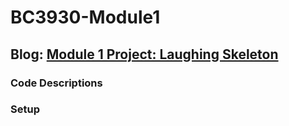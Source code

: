 # BC3930-Module1

## Blog: [Module 1 Project: Laughing Skeleton](https://www.notion.so/Module-1-Project-Laughing-Skeleton-c5bc2b4a9e86439291312e45d721d16d?pvs=4)

### Code Descriptions 

### Setup


